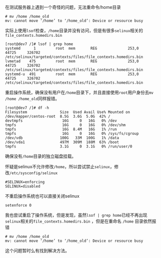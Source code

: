 在测试服务器上遇到一个奇怪的问题，无法重命令/home目录

```
# mv /home /home_old
mv: cannot move ‘/home’ to ‘/home_old’: Device or resource busy
```

实际上使用`lsof`检查，`/home`目录并没有访问，但是有很多`selinux`相关的`file_contexts.homedirs.bin`

```
[root@dev7 /]# lsof | grep home
systemd      1         root  mem       REG              253,0     44725     326702 /etc/selinux/targeted/contexts/files/file_contexts.homedirs.bin
lvmetad    475         root  mem       REG              253,0     44725     326702 /etc/selinux/targeted/contexts/files/file_contexts.homedirs.bin
systemd-u  491         root  mem       REG              253,0     44725     326702 /etc/selinux/targeted/contexts/files/file_contexts.homedirs.bin
```

重启操作系统，确保没有用户在`/home`目录下，并且直接使用`root`用户身份去`mv /home /home_old`同样报错。

```
[root@dev7 /]# df -h
Filesystem               Size  Used Avail Use% Mounted on
/dev/mapper/centos-root  8.5G  3.6G  5.0G  42% /
devtmpfs                  16G     0   16G   0% /dev
tmpfs                     16G     0   16G   0% /dev/shm
tmpfs                     16G  8.4M   16G   1% /run
tmpfs                     16G     0   16G   0% /sys/fs/cgroup
/dev/vdb                 100G   33M  100G   1% /data
/dev/vda1                497M  309M  188M  63% /boot
tmpfs                    3.1G     0  3.1G   0% /run/user/0
```

确保没有`/home`目录的独立磁盘挂载。

怀疑是selinux不允许修改`/home`，所以尝试禁止`selinux`，修改`/etc/sysconfig/selinux`

```
#SELINUX=enforcing
SELINUX=disabled
```

不重启操作系统也可以直接关闭selinux

```
setenforce 0
```

我也尝试重启了操作系统，但是发现，虽然`lsof | grep home`已经不再出现 `selinux`相关的`file_contexts.homedirs.bin` ，但是在重命名 `/home` 目录依然报错

```
# mv /home /home_old
mv: cannot move ‘/home’ to ‘/home_old’: Device or resource busy
```

这个问题暂时么有找到解决方法。